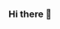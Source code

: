 ### Hi there 👋

<!--
**nuriadiazcandela/nuriadiazcandela** is a ✨ _special_ ✨ repository because its `README.md` (this file) appears on your GitHub profile.

<img src="https://media.giphy.com/media/l0HlNHAeMZPIp5peg/giphy.gif" width="27px">

👋 Hola! Me llamo Nuria y soy Desarrolladora Jr. Front-end. También soy Licenciada en Administración y Dirección de Empresas. He trabajado con JavaScript, React, HTML5 & CSS3 (Sass, Bootstrap) y sigo practicando y aprendiendo.

Here are some ideas to get you started:

- 🔭 I’m currently working on ...
- 🌱 I’m currently learning ...
- 👯 I’m looking to collaborate on ...
- 🤔 I’m looking for help with ...
- 💬 Ask me about ...
- 📫 How to reach me: ...
- 😄 Pronouns: ...
- ⚡ Fun fact: ...
-->
